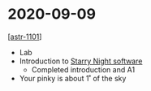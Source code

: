 # 2020-09-09

[[astr-1101]]

- Lab
- Introduction to [Starry Night software](http://www.starrynighteducation.com)
  - Completed introduction and A1
- Your pinky is about 1˚ of the sky

[//begin]: # "Autogenerated link references for markdown compatibility"
[astr-1101]: astr-1101 "ASTR 1101 - Intro to the Solar System"
[//end]: # "Autogenerated link references"
